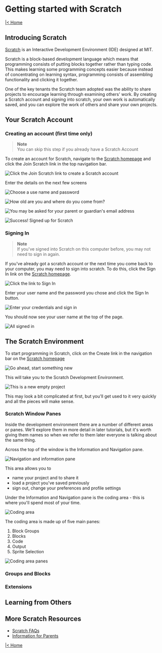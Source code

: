 # Getting started with Scratch

[|< Home](../README.md)

## Introducing Scratch

[Scratch](https://scratch.mit.edu/about) is an Interactive Development Environment (IDE) designed at MIT.

Scratch is a block-based development language which means that programming consists of putting blocks together rather than typing code. This makes learning some programming concepts easier because instead of concentrating on learning syntax, programming consists of assembling functionality and clicking it together.

One of the key tenants the Scratch team adopted was the ability to share projects to encourage learning through examining others' work. By creating a Scratch account and signing into scratch, your own work is automatically saved, and you can explore the work of others and share your own projects.

## Your Scratch Account

### Creating an account (first time only)

> **Note**  
You can skip this step if you already have a Scratch Account

To create an account for Scratch, navigate to the [Scratch homepage](https://scratch.mit.edu) and click the Join Scratch link in the top navigation bar.

![Click the Join Scratch link to create a Scratch account](./images/join-scratch1.png)

Enter the details on the next few screens

![Choose a use name and password](./images/join-scratch2.png)

![How old are you and where do you come from?](./images/join-scratch3.png)

![You may be asked for your parent or guardian's email address](./images/join-scratch3a.png)

![Success! Signed up for Scratch](./images/join-scratch4.png)

### Signing In

> **Note**  
If you've signed into Scratch on this computer before, you may not need to sign in again.

If you've already got a scratch account or the next time you come back to your computer, you may need to sign into scratch. To do this, click the Sign In link on the [Scratch homepage](https://scratch.mit.edu).

![Click the link to Sign In](./images/sign-in1.png)

Enter your user name and the password you chose and click the Sign In button.

![Enter your credentials and sign in](./images/sign-in2.png)

You should now see your user name at the top of the page.

![All signed in](./images/sign-in3.png)

## The Scratch Environment

To start programming in Scratch, click on the Create link in the navigation bar on the [Scratch homepage](https://scratch.mit.edu)

![Go ahead, start something new](./images/create.png)

This will take you to the Scratch Development Environment.

![This is a new empty project](./images/ide1.png)

This may look a bit complicated at first, but you'll get used to it very quickly and all the pieces will make sense.

### Scratch Window Panes

Inside the development environment there are a number of different areas or panes. We'll explore them in more detail in later tutorials, but it's worth giving them names so when we refer to them later everyone is talking about the same thing.

Across the top of the window is the Information and Navigation pane.

![Navigation and information pane](./images/ide2.png)

This area allows you to

- name your project and to share it
- load a project you've saved previously
- sign out, change your preferences and profile settings

Under the Information and Navigation pane is the coding area - this is where you'll spend most of your time.

![Coding area](./images/ide3.png)

The coding area is made up of five main panes:

1. Block Groups
1. Blocks
1. Code
1. Output
1. Sprite Selection

![Coding area panes](./images/ide4.png)

### Groups and Blocks

### Extensions

## Learning from Others

## More Scratch Resources

- [Scratch FAQs](https://scratch.mit.edu/info/faq)
- [Information for Parents](https://scratch.mit.edu/parents)

[|< Home](../README.md)